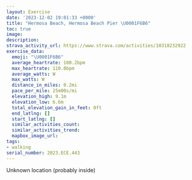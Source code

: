 ```yaml
---
layout: Exercise
date: '2023-12-02 19:01:33 +0000'
title: "Hermosa Beach, Hermosa Beach Pier \U0001F6B6"
toc: true
image:
description:
strava_activity_url: https://www.strava.com/activities/10318232922
exercise_data:
  emoji: "\U0001F6B6"
  average_heartrate: 100.2bpm
  max_heartrate: 110.0bpm
  average_watts: W
  max_watts: W
  distance_in_miles: 0.2mi
  pace_per_mile: 25m00s/mi
  elevation_high: 9.1m
  elevation_low: 6.6m
  total_elevation_gain_in_feet: 0ft
  end_latlng: []
  start_latlng: []
  similar_activities_count:
  similar_activities_trend:
  mapbox_image_url:
tags:
- walking
serial_number: 2023.ECE.443
---
```

Unknown location (probably inside)
